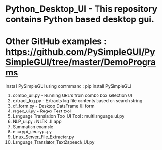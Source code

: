 # Python_Desktop_UI - This repository contains Python based desktop gui.

# Other GitHub examples : https://github.com/PySimpleGUI/PySimpleGUI/tree/master/DemoPrograms <br>

Install PySimpleGUI using commmand : pip install PySimpleGUI <br>

1) combo_url.py - Running URL's from combo box selection UI <br>
2) extract_log.py - Extracts log file contents based on search string <br>
3) df_form.py - Desktop DataFrame UI form <br>
4) regex_ui.py - Regex Test tool <br>
5) Language Translation Tool UI Tool : multilanguage_ui.py <br>
6) NLP_ui.py : NLTK UI app <br>
7) Summation example <br>
8) encrypt_decrypt.py <br>
9) Linux_Server_File_Extractor.py <br>
10) Language_Translator_Text2speech_UI.py <br>

